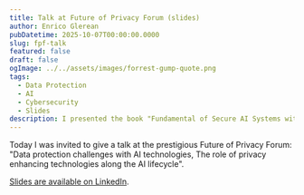 ```yaml
---
title: Talk at Future of Privacy Forum (slides)
author: Enrico Glerean
pubDatetime: 2025-10-07T00:00:00.0000
slug: fpf-talk
featured: false
draft: false
ogImage: ../../assets/images/forrest-gump-quote.png
tags:
  - Data Protection
  - AI
  - Cybersecurity
  - Slides
description: I presented the book "Fundamental of Secure AI Systems with Personal Data" to the excellent FPF audience
---
```


Today I was invited to give a talk at the prestigious Future of Privacy Forum: "Data protection challenges with AI technologies, The role of privacy enhancing technologies along the AI lifecycle".

<a href="https://www.linkedin.com/feed/update/urn:li:activity:7381294931694350337/">Slides are available on LinkedIn</a>.
